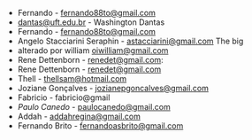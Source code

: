 * Fernando - fernando88to@gmail.com
* dantas@uft.edu.br - Washington Dantas
* Fernando - fernando88to@gmail.com
* Angelo Stacciarini Seraphin - astacciarini@gmail.com The big
* alterado por william oiwilliam@gmail.com
* Rene Dettenborn - renedet@gmail.com:
* Rene Dettenborn - renedet@gmail.com
* Thell	- thellsam@hotmail.com
* Joziane Gonçalves - jozianepgoncalves@gmail.com
* Fabricio - fabricio@gmail
* *Paulo Canedo* - paulocanedo@gmail.com
* Addah - addahregina@gmail.com
* Fernando Brito - fernandoasbrito@gmail.com
